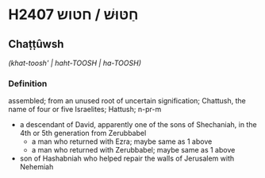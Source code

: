 # H2407 חַטּוּשׁ / חטוש

## Chaṭṭûwsh

_(khat-toosh' | haht-TOOSH | ha-TOOSH)_

### Definition

assembled; from an unused root of uncertain signification; Chattush, the name of four or five Israelites; Hattush; n-pr-m

- a descendant of David, apparently one of the sons of Shechaniah, in the 4th or 5th generation from Zerubbabel
  - a man who returned with Ezra; maybe same as 1 above
  - a man who returned with Zerubbabel; maybe same as 1 above
- son of Hashabniah who helped repair the walls of Jerusalem with Nehemiah
